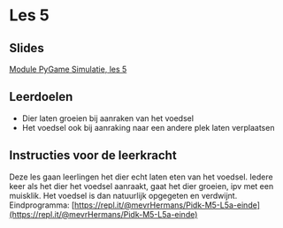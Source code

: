 # Les 5

## Slides

[Module PyGame Simulatie, les 5](https://slides.com/felienne/pidk-k2-m2-l5)

## Leerdoelen

* Dier laten groeien bij aanraken van het voedsel
* Het voedsel ook bij aanraking naar een andere plek laten verplaatsen

## Instructies voor de leerkracht

Deze les gaan leerlingen het dier echt laten eten van het voedsel. Iedere keer als het dier het voedsel aanraakt, gaat het dier groeien, ipv met een muisklik. Het voedsel is dan natuurlijk opgegeten en verdwijnt. Eindprogramma: [https://repl.it/@mevrHermans/Pidk-M5-L5a-einde](https://repl.it/@mevrHermans/Pidk-M5-L5a-einde)

